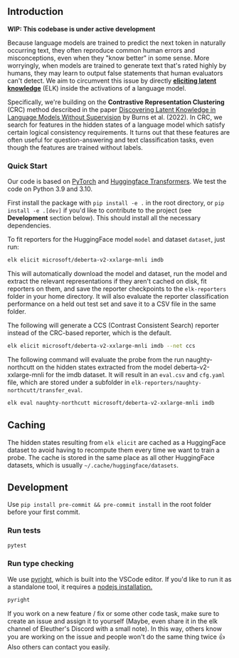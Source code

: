 ## Introduction

**WIP: This codebase is under active development**

Because language models are trained to predict the next token in naturally occurring text, they often reproduce common human errors and misconceptions, even when they "know better" in some sense. More worryingly, when models are trained to generate text that's rated highly by humans, they may learn to output false statements that human evaluators can't detect. We aim to circumvent this issue by directly [**eliciting latent knowledge**](https://docs.google.com/document/d/1WwsnJQstPq91_Yh-Ch2XRL8H_EpsnjrC1dwZXR37PC8/edit) (ELK) inside the activations of a language model.

Specifically, we're building on the **Contrastive Representation Clustering** (CRC) method described in the paper [Discovering Latent Knowledge in Language Models Without Supervision](https://arxiv.org/abs/2212.03827) by Burns et al. (2022). In CRC, we search for features in the hidden states of a language model which satisfy certain logical consistency requirements. It turns out that these features are often useful for question-answering and text classification tasks, even though the features are trained without labels.

### Quick **Start**

Our code is based on [PyTorch](http://pytorch.org) and [Huggingface Transformers](https://huggingface.co/docs/transformers/index). We test the code on Python 3.9 and 3.10.

First install the package with `pip install -e .` in the root directory, or `pip install -e .[dev]` if you'd like to contribute to the project (see **Development** section below). This should install all the necessary dependencies.

To fit reporters for the HuggingFace model `model` and dataset `dataset`, just run:

```bash
elk elicit microsoft/deberta-v2-xxlarge-mnli imdb
```

This will automatically download the model and dataset, run the model and extract the relevant representations if they aren't cached on disk, fit reporters on them, and save the reporter checkpoints to the `elk-reporters` folder in your home directory. It will also evaluate the reporter classification performance on a held out test set and save it to a CSV file in the same folder.

The following will generate a CCS (Contrast Consistent Search) reporter instead of the CRC-based reporter, which is the default.

```bash
elk elicit microsoft/deberta-v2-xxlarge-mnli imdb --net ccs
```

The following command will evaluate the probe from the run naughty-northcutt on the hidden states extracted from the model deberta-v2-xxlarge-mnli for the imdb dataset. It will result in an `eval.csv` and `cfg.yaml` file, which are stored under a subfolder in `elk-reporters/naughty-northcutt/transfer_eval`.

```bash
elk eval naughty-northcutt microsoft/deberta-v2-xxlarge-mnli imdb
```

## Caching

The hidden states resulting from `elk elicit` are cached as a HuggingFace dataset to avoid having to recompute them every time we want to train a probe. The cache is stored in the same place as all other HuggingFace datasets, which is usually `~/.cache/huggingface/datasets`.

## Development
Use `pip install pre-commit && pre-commit install` in the root folder before your first commit.

### Run tests
```bash
pytest
```
### Run type checking
We use [pyright](https://github.com/microsoft/pyright), which is built into the VSCode editor. If you'd like to run it as a standalone tool, it requires a [nodejs installation.](https://nodejs.org/en/download/)
```bash
pyright
```

If you work on a new feature / fix or some other code task, make sure to create an issue and assign it to yourself (Maybe, even share it in the elk channel of Eleuther's Discord with a small note). In this way, others know you are working on the issue and people won't do the same thing twice 👍 Also others can contact you easily.
